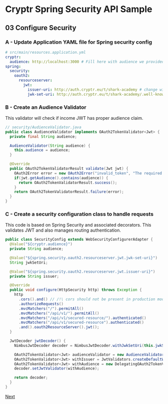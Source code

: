 # Cryptr Spring Security API Sample

## 03 Configure Security

### A - Update Application YAML file for Spring security config

```yaml
# src/main/resources.application.yml
cryptr:
  audience: http://localhost:3000 # Fill here with audience we provided you
spring:
  security:
    oauth2:
      resourceserver:
        jwt:
          issuer-uri: http://auth.cryptr.eu/t/shark-academy # change with provided value
          jwk-set-uri: http://auth.cryptr.eu/t/shark-academy/.well-known # change with provided value
```

### B - Create an Audience Validator

This validator will check if income JWT has proper audience claim.

```java
// security/AudienceValidator.java
public class AudienceValidator implements OAuth2TokenValidator<Jwt> {
  private final String audience;

  AudienceValidator(String audience) {
    this.audience = audience;
  }

  @Override
  public OAuth2TokenValidatorResult validate(Jwt jwt) {
    OAuth2Error error = new OAuth2Error("invalid_token", "The required audience is missing", null);
    if(jwt.getAudience().contains(audience)) {
      return OAuth2TokenValidatorResult.success();
    }
    return OAuth2TokenValidatorResult.failure(error);
  }
}
```

### C - Create a security configuration class to handle requests

This code is based on Spring Security and associated decorators.
This validates JWT and also manages routing authentication.

```java
public class SecurityConfig extends WebSecurityConfigurerAdapter {
  @Value("${cryptr.audience}")
  private String audience;

  @Value("${spring.security.oauth2.resourceserver.jwt.jwk-set-uri}")
  String jwkSetUri;

  @Value("${spring.security.oauth2.resourceserver.jwt.issuer-uri}")
  private String issuer;

  @Override
  public void configure(HttpSecurity http) throws Exception {
    http
      .cors().and() // /!\ cors should not be present in production mode
      .authorizeRequests()
      .mvcMatchers("/").permitAll()
      .mvcMatchers("/api/v1/").permitAll()
      .mvcMatchers("/api/v1/secured-resource/").authenticated()
      .mvcMatchers("/api/v1/secured-resource").authenticated()
      .and().oauth2ResourceServer().jwt();
  }

  JwtDecoder jwtDecoder() {
    NimbusJwtDecoder decoder = NimbusJwtDecoder.withJwkSetUri(this.jwkSetUri).build();

    OAuth2TokenValidator<Jwt> audienceValidator = new AudienceValidator(audience);
    OAuth2TokenValidator<Jwt> withIssuer = JwtValidators.createDefaultWithIssuer(issuer);
    OAuth2TokenValidator<Jwt> withAudience = new DelegatingOAuth2TokenValidator<>(withIssuer, audienceValidator);
    decoder.setJwtValidator(withAudience);

    return decoder;
  }
} 

```

[Next](https://github.com/cryptr-examples/cryptr-spring-security-api-sample/tree/tutorial/4-extract-authentication-data)
